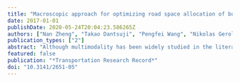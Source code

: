 ```yaml
---
title: "Macroscopic approach for optimizing road space allocation of bus lanes in multimodal urban networks through simulation analysis"
date: 2017-01-01
publishDate: 2020-05-24T20:04:23.586265Z
authors: ["Nan Zheng", "Takao Dantsuji", "Pengfei Wang", "Nikolas Geroliminis"]
publication_types: ["2"]
abstract: "Although multimodality has been widely studied in the literature, planning and operating bus lanes in congested urban city centers are still challenging topics for researchers and policy makers. Most existing approaches lack quantitative methods for estimating the impact of bus lanes or for optimizing the operation of bus lanes at a system level. This paper proposes a novel optimization approach for allocating road space to bus lanes in cities. The approach determines the optimal space share between the modes in service and allocates the bus lanes by integrating strategies that lead to less total travel cost. By relying on recent advances in network-level traffic flow modeling, namely, the multimodal macroscopic fundamental diagram (mMFD), the approach captures multimodal traffic dynamics and travel costs by mode. The impact of a bus lane on mode usage is taken into account to aggregated mode shift phenomena under changes in layout of dedicated bus lanes. Simulation was performed in a Swiss city network to test the proposed optimization approach. The research found that (a) the mMFD could be properly integrated to decide for road space optimization of large-scale multimodal urban networks, (b) an optimal and efficient space share minimized the total travel cost for all users, and (c) the best strategy for the studied network was to implement the allocated space on the connected links on a corridor rather than to assign them sparsely to the links that are heavily congested."
featured: false
publication: "*Transportation Research Record*"
doi: "10.3141/2651-05"
---
```


